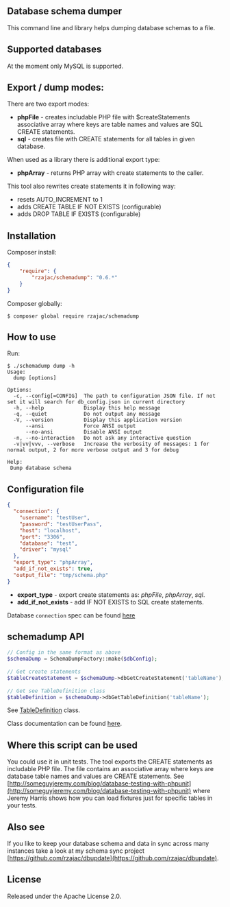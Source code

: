 ## Database schema dumper

This command line and library helps dumping database schemas to a file.

## Supported databases

At the moment only MySQL is supported.

## Export / dump modes:

There are two export modes:

- **phpFile** - creates includable PHP file with $createStatements associative array where keys are table names and values are SQL CREATE statements.
- **sql** - creates file with CREATE statements for all tables in given database.

When used as a library there is additional export type:

- **phpArray** - returns PHP array with create statements to the caller.

This tool also rewrites create statements it in following way:

- resets AUTO_INCREMENT to 1
- adds CREATE TABLE IF NOT EXISTS (configurable)
- adds DROP TABLE IF EXISTS (configurable)


## Installation

Composer install:

```json
{
    "require": {
        "rzajac/schemadump": "0.6.*"
    }
}
```

Composer globally:

```
$ composer global require rzajac/schemadump
```

## How to use

Run:

```
$ ./schemadump dump -h
Usage:
  dump [options]

Options:
  -c, --config[=CONFIG]  The path to configuration JSON file. If not set it will search for db_config.json in current directory
  -h, --help             Display this help message
  -q, --quiet            Do not output any message
  -V, --version          Display this application version
      --ansi             Force ANSI output
      --no-ansi          Disable ANSI output
  -n, --no-interaction   Do not ask any interactive question
  -v|vv|vvv, --verbose   Increase the verbosity of messages: 1 for normal output, 2 for more verbose output and 3 for debug

Help:
 Dump database schema
```

## Configuration file

```json
{
  "connection": {
    "username": "testUser",
    "password": "testUserPass",
    "host": "localhost",
    "port": "3306",
    "database": "test",
    "driver": "mysql"
  },
  "export_type": "phpArray",
  "add_if_not_exists": true,
  "output_file": "tmp/schema.php"
}
```

- **export_type** - export create statements as: _phpFile_, _phpArray_, _sql_.
- **add_if_not_exists** - add IF NOT EXISTS to SQL create statements. 

Database `connection` spec can be found [here](https://github.com/rzajac/phptools/blob/master/src/Db/DbConnect.php#L38)

## schemadump API
 
```php
// Config in the same format as above
$schemaDump = SchemaDumpFactory::make($dbConfig);
 
// Get create statements
$tableCreateStatement = $schemaDump->dbGetCreateStatement('tableName');
 
// Get see TableDefinition class
$tableDefinition = $schemaDump->dbGetTableDefinition('tableName'); 
```

See [TableDefinition](src/TableDefinition.php) class.

Class documentation can be found [here](docs/index.md).

## Where this script can be used

You could use it in unit tests. The tool exports the CREATE statements as includable PHP file. 
The file contains an associative array where keys are database table names and values are CREATE statements.
See [http://someguyjeremy.com/blog/database-testing-with-phpunit](http://someguyjeremy.com/blog/database-testing-with-phpunit) 
where Jeremy Harris shows how you can load fixtures just for specific tables in your tests.

## Also see

If you like to keep your database schema and data in sync across many instances take a 
look at my schema sync project [https://github.com/rzajac/dbupdate](https://github.com/rzajac/dbupdate).

## License

Released under the Apache License 2.0.
